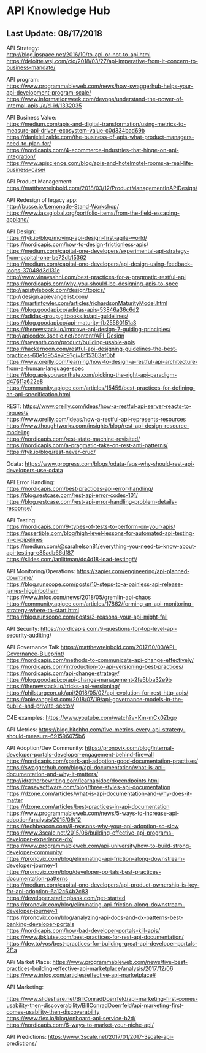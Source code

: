 # API Knowledge Hub

## Last Update: 08/17/2018

API Strategy:<br/>
http://blog.ipspace.net/2016/10/to-api-or-not-to-api.html<br/>
https://deloitte.wsj.com/cio/2018/03/27/api-imperative-from-it-concern-to-business-mandate/<br/>


API program:<br/>
https://www.programmableweb.com/news/how-swaggerhub-helps-your-api-development-program-scale/<br/>
https://www.informationweek.com/devops/understand-the-power-of-internal-apis-/a/d-id/1332035<br/>

API Business Value:<br/>
https://medium.com/apis-and-digital-transformation/using-metrics-to-measure-api-driven-ecosystem-value-c0d334bad69b<br/>
https://danielelizalde.com/the-business-of-apis-what-product-managers-need-to-plan-for/<br/>
https://nordicapis.com/4-ecommerce-industries-that-hinge-on-api-integration/<br/>
https://www.apiscience.com/blog/apis-and-hotelmotel-rooms-a-real-life-business-case/<br/>


API Product Management:<br/>
https://matthewreinbold.com/2018/03/12/ProductManagementInAPIDesign/<br/>


API Redesign of legacy app:<br/>
http://busse.io/Lemonade-Stand-Workshop/<br/>
https://www.iasaglobal.org/portfolio-items/from-the-field-escaping-appland/<br/>


API Design:<br/>
https://tyk.io/blog/moving-api-design-first-agile-world/<br/>
https://nordicapis.com/how-to-design-frictionless-apis/<br/>
https://medium.com/capital-one-developers/experimental-api-strategy-from-capital-one-be72db15362 <br/>
https://medium.com/capital-one-developers/api-design-using-feedback-loops-37048d3d131e <br/>
http://www.vinaysahni.com/best-practices-for-a-pragmatic-restful-api <br/>
https://nordicapis.com/why-you-should-be-designing-apis-to-spec <br/>
http://apistylebook.com/design/topics/<br/>
http://design.apievangelist.com/<br/>
https://martinfowler.com/articles/richardsonMaturityModel.html<br/>
https://blog.goodapi.co/adidas-apis-53846a36c6d2<br/>
https://adidas-group.gitbooks.io/api-guidelines/<br/>
https://blog.goodapi.co/api-maturity-fb25560151a3 <br/>
https://thenewstack.io/improve-api-design-7-guiding-principles/<br/>
http://apicodex.3scale.net/content/API_Design<br/>
https://sreyanth.com/product/building-usable-apis <br/>
https://hackernoon.com/restful-api-designing-guidelines-the-best-practices-60e1d954e7c9?gi=8f15303af0bf<br/>
https://www.oreilly.com/learning/how-to-design-a-restful-api-architecture-from-a-human-language-spec<br/>
https://blog.apisyouwonthate.com/picking-the-right-api-paradigm-d476f1a622e8 <br/>
https://community.apigee.com/articles/15459/best-practices-for-defining-an-api-specification.html<br/>


REST:
https://www.oreilly.com/ideas/how-a-restful-api-server-reacts-to-requests<br/>
https://www.oreilly.com/ideas/how-a-restful-api-represents-resources<br/>
https://www.thoughtworks.com/insights/blog/rest-api-design-resource-modeling <br/>
https://nordicapis.com/rest-state-machine-revisited/<br/>
https://nordicapis.com/a-pragmatic-take-on-rest-anti-patterns/<br/>
https://tyk.io/blog/rest-never-crud/<br/>

Odata:
https://www.progress.com/blogs/odata-faqs-why-should-rest-api-developers-use-odata


API Error Handling:<br/>
https://nordicapis.com/best-practices-api-error-handling/<br/>
https://blog.restcase.com/rest-api-error-codes-101/ <br/>
https://blog.restcase.com/rest-api-error-handling-problem-details-response/<br/>


API Testing:<br/>
https://nordicapis.com/9-types-of-tests-to-perform-on-your-apis/<br/>
https://assertible.com/blog/high-level-lessons-for-automated-api-testing-in-ci-pipelines<br/>
https://medium.com/@sarahelson81/everything-you-need-to-know-about-api-testing-e85adb66df87<br/>
https://slides.com/ianlittman/dc4d18-load-testing#/<br/>

API Monitoring/Operations:
https://zapier.com/engineering/api-planned-downtime/ <br/>
https://blog.runscope.com/posts/10-steps-to-a-painless-api-release-james-higginbotham<br/>
https://www.infoq.com/news/2018/05/gremlin-api-chaos <br/>
https://community.apigee.com/articles/17862/forming-an-api-monitoring-strategy-where-to-start.html<br/>
https://blog.runscope.com/posts/3-reasons-your-api-might-fail<br/>

API Security:
https://nordicapis.com/9-questions-for-top-level-api-security-auditing/<br/>

API Governance 
Talk https://matthewreinbold.com/2017/10/03/API-Governance-Blueprint/<br/>
https://nordicapis.com/methods-to-communicate-api-change-effectively/<br/>
https://nordicapis.com/introduction-to-api-versioning-best-practices/<br/>
https://nordicapis.com/api-change-strategy/<br/>
https://blog.goodapi.co/api-change-management-2fe5bba32e9b<br/>
https://thenewstack.io/tricks-api-versioning/<br/>
https://philsturgeon.uk/api/2018/05/02/api-evolution-for-rest-http-apis/<br/>
https://apievangelist.com/2018/07/19/api-governance-models-in-the-public-and-private-sector/<br/>

C4E examples:
https://www.youtube.com/watch?v=Km-mCx0Zbgo <br/>


API Metrics:
https://blog.hitchhq.com/five-metrics-every-api-strategy-should-measure-691596075b6<br/>



API Adoption/Dev Community:
https://pronovix.com/blog/internal-developer-portals-developer-engagement-behind-firewall<br/>
https://nordicapis.com/spark-api-adoption-good-documentation-practises/<br/>
https://swaggerhub.com/blog/api-documentation/what-is-api-documentation-and-why-it-matters/<br/>
http://idratherbewriting.com/learnapidoc/docendpoints.html <br/>
https://caseysoftware.com/blog/three-styles-api-documentation <br/>
https://dzone.com/articles/what-is-api-documentation-and-why-does-it-matter<br/>
https://dzone.com/articles/best-practices-in-api-documentation<br/>
https://www.programmableweb.com/news/5-ways-to-increase-api-adoption/analysis/2015/06/12<br/>
https://techbeacon.com/8-reasons-why-your-api-adoption-so-slow<br/>
https://www.3scale.net/2015/06/building-effective-api-programs-developer-experience-dx/<br/>
https://www.programmableweb.com/api-university/how-to-build-strong-developer-community<br/>
https://pronovix.com/blog/eliminating-api-friction-along-downstream-developer-journey-1<br/>
https://pronovix.com/blog/developer-portals-best-practices-documentation-patterns<br/>
https://medium.com/capital-one-developers/api-product-ownership-is-key-for-api-adoption-6a12c64b2c83<br/>
https://developer.starlingbank.com/get-started<br/>
https://pronovix.com/blog/eliminating-api-friction-along-downstream-developer-journey-1<br/>
https://pronovix.com/blog/analyzing-api-docs-and-dx-patterns-best-banking-developer-portals <br/>
https://nordicapis.com/how-bad-developer-portals-kill-apis/<br/>
https://www.jbklutse.com/best-practices-for-rest-api-documentation/<br/>
https://dev.to/yos/best-practices-for-building-great-api-developer-portals-2f1a<br/>


APi Market Place:
https://www.programmableweb.com/news/five-best-practices-building-effective-api-marketplace/analysis/2017/12/06<br/>
https://www.infoq.com/articles/effective-api-marketplace#<br/>


API Marketing:

https://www.slideshare.net/BillConradDoerrfeld/api-marketing-first-comes-usability-then-discoverability/BillConradDoerrfeld/api-marketing-first-comes-usability-then-discoverability<br/>
https://www.flex.io/blog/onboard-api-service-b2d/<br/>
https://nordicapis.com/6-ways-to-market-your-niche-api/<br/>


API Predictions:
https://www.3scale.net/2017/01/2017-3scale-api-predictions/<br/>




